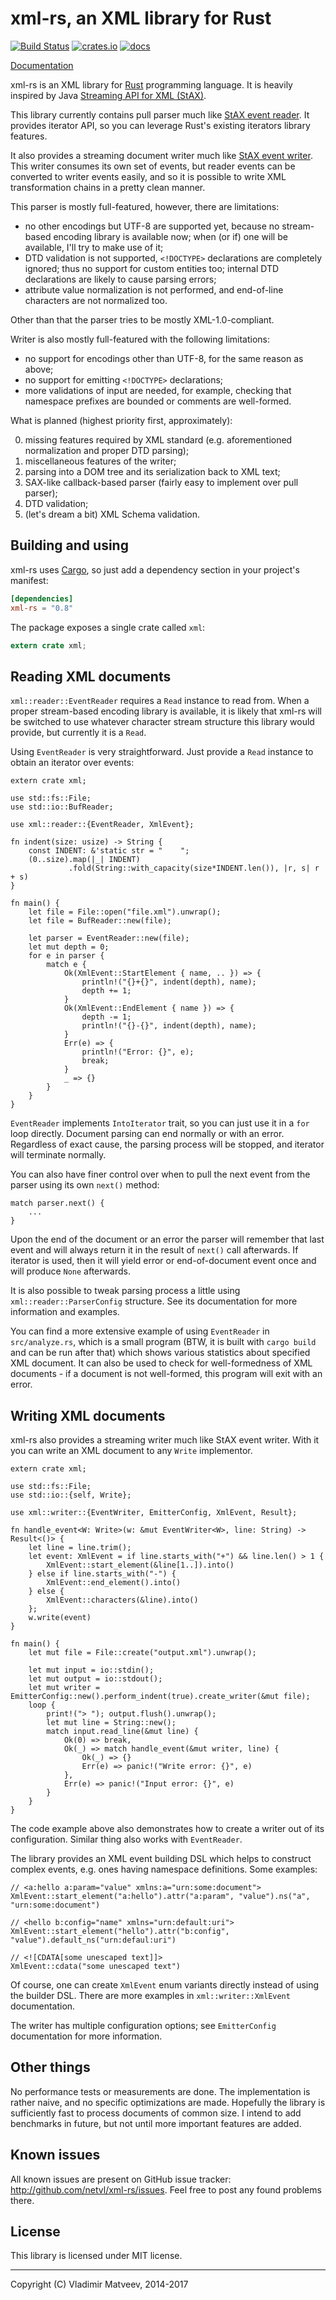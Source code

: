 xml-rs, an XML library for Rust
===============================

[![Build Status][build-status-img]](https://travis-ci.org/netvl/xml-rs)
[![crates.io][crates-io-img]](https://crates.io/crates/xml-rs)
[![docs][docs-img]](https://netvl.github.io/xml-rs/)

[Documentation](https://netvl.github.io/xml-rs/)

  [build-status-img]: https://img.shields.io/travis/netvl/xml-rs.svg?style=flat-square
  [crates-io-img]: https://img.shields.io/crates/v/xml-rs.svg?style=flat-square
  [docs-img]: https://img.shields.io/badge/docs-rust_beta-6495ed.svg?style=flat-square

xml-rs is an XML library for [Rust](http://www.rust-lang.org/) programming language.
It is heavily inspired by Java [Streaming API for XML (StAX)][stax].

  [stax]: https://en.wikipedia.org/wiki/StAX

This library currently contains pull parser much like [StAX event reader][stax-reader].
It provides iterator API, so you can leverage Rust's existing iterators library features.

  [stax-reader]: http://docs.oracle.com/javase/8/docs/api/javax/xml/stream/XMLEventReader.html

It also provides a streaming document writer much like [StAX event writer][stax-writer].
This writer consumes its own set of events, but reader events can be converted to
writer events easily, and so it is possible to write XML transformation chains in a pretty
clean manner.

  [stax-writer]: http://docs.oracle.com/javase/8/docs/api/javax/xml/stream/XMLEventWriter.html

This parser is mostly full-featured, however, there are limitations:
* no other encodings but UTF-8 are supported yet, because no stream-based encoding library
  is available now; when (or if) one will be available, I'll try to make use of it;
* DTD validation is not supported, `<!DOCTYPE>` declarations are completely ignored; thus no
  support for custom entities too; internal DTD declarations are likely to cause parsing errors;
* attribute value normalization is not performed, and end-of-line characters are not normalized too.

Other than that the parser tries to be mostly XML-1.0-compliant.

Writer is also mostly full-featured with the following limitations:
* no support for encodings other than UTF-8, for the same reason as above;
* no support for emitting `<!DOCTYPE>` declarations;
* more validations of input are needed, for example, checking that namespace prefixes are bounded
  or comments are well-formed.

What is planned (highest priority first, approximately):

0. missing features required by XML standard (e.g. aforementioned normalization and
   proper DTD parsing);
1. miscellaneous features of the writer;
2. parsing into a DOM tree and its serialization back to XML text;
3. SAX-like callback-based parser (fairly easy to implement over pull parser);
4. DTD validation;
5. (let's dream a bit) XML Schema validation.

Building and using
------------------

xml-rs uses [Cargo](http://crates.io), so just add a dependency section in your project's manifest:

```toml
[dependencies]
xml-rs = "0.8"
```

The package exposes a single crate called `xml`:

```rust
extern crate xml;
```

Reading XML documents
---------------------

`xml::reader::EventReader` requires a `Read` instance to read from. When a proper stream-based encoding
library is available, it is likely that xml-rs will be switched to use whatever character stream structure
this library would provide, but currently it is a `Read`.

Using `EventReader` is very straightforward. Just provide a `Read` instance to obtain an iterator
over events:

```rust,no_run
extern crate xml;

use std::fs::File;
use std::io::BufReader;

use xml::reader::{EventReader, XmlEvent};

fn indent(size: usize) -> String {
    const INDENT: &'static str = "    ";
    (0..size).map(|_| INDENT)
             .fold(String::with_capacity(size*INDENT.len()), |r, s| r + s)
}

fn main() {
    let file = File::open("file.xml").unwrap();
    let file = BufReader::new(file);

    let parser = EventReader::new(file);
    let mut depth = 0;
    for e in parser {
        match e {
            Ok(XmlEvent::StartElement { name, .. }) => {
                println!("{}+{}", indent(depth), name);
                depth += 1;
            }
            Ok(XmlEvent::EndElement { name }) => {
                depth -= 1;
                println!("{}-{}", indent(depth), name);
            }
            Err(e) => {
                println!("Error: {}", e);
                break;
            }
            _ => {}
        }
    }
}
```

`EventReader` implements `IntoIterator` trait, so you can just use it in a `for` loop directly.
Document parsing can end normally or with an error. Regardless of exact cause, the parsing
process will be stopped, and iterator will terminate normally.

You can also have finer control over when to pull the next event from the parser using its own
`next()` method:

```rust,ignore
match parser.next() {
    ...
}
```

Upon the end of the document or an error the parser will remember that last event and will always
return it in the result of `next()` call afterwards. If iterator is used, then it will yield
error or end-of-document event once and will produce `None` afterwards.

It is also possible to tweak parsing process a little using `xml::reader::ParserConfig` structure.
See its documentation for more information and examples.

You can find a more extensive example of using `EventReader` in `src/analyze.rs`, which is a
small program (BTW, it is built with `cargo build` and can be run after that) which shows various
statistics about specified XML document. It can also be used to check for well-formedness of
XML documents - if a document is not well-formed, this program will exit with an error.

Writing XML documents
---------------------

xml-rs also provides a streaming writer much like StAX event writer. With it you can write an
XML document to any `Write` implementor.

```rust,no_run
extern crate xml;

use std::fs::File;
use std::io::{self, Write};

use xml::writer::{EventWriter, EmitterConfig, XmlEvent, Result};

fn handle_event<W: Write>(w: &mut EventWriter<W>, line: String) -> Result<()> {
    let line = line.trim();
    let event: XmlEvent = if line.starts_with("+") && line.len() > 1 {
        XmlEvent::start_element(&line[1..]).into()
    } else if line.starts_with("-") {
        XmlEvent::end_element().into()
    } else {
        XmlEvent::characters(&line).into()
    };
    w.write(event)
}

fn main() {
    let mut file = File::create("output.xml").unwrap();

    let mut input = io::stdin();
    let mut output = io::stdout();
    let mut writer = EmitterConfig::new().perform_indent(true).create_writer(&mut file);
    loop {
        print!("> "); output.flush().unwrap();
        let mut line = String::new();
        match input.read_line(&mut line) {
            Ok(0) => break,
            Ok(_) => match handle_event(&mut writer, line) {
                Ok(_) => {}
                Err(e) => panic!("Write error: {}", e)
            },
            Err(e) => panic!("Input error: {}", e)
        }
    }
}
```

The code example above also demonstrates how to create a writer out of its configuration.
Similar thing also works with `EventReader`.

The library provides an XML event building DSL which helps to construct complex events,
e.g. ones having namespace definitions. Some examples:

```rust,ignore
// <a:hello a:param="value" xmlns:a="urn:some:document">
XmlEvent::start_element("a:hello").attr("a:param", "value").ns("a", "urn:some:document")

// <hello b:config="name" xmlns="urn:default:uri">
XmlEvent::start_element("hello").attr("b:config", "value").default_ns("urn:defaul:uri")

// <![CDATA[some unescaped text]]>
XmlEvent::cdata("some unescaped text")
```

Of course, one can create `XmlEvent` enum variants directly instead of using the builder DSL.
There are more examples in `xml::writer::XmlEvent` documentation.

The writer has multiple configuration options; see `EmitterConfig` documentation for more
information.

Other things
------------

No performance tests or measurements are done. The implementation is rather naive, and no specific
optimizations are made. Hopefully the library is sufficiently fast to process documents of common size.
I intend to add benchmarks in future, but not until more important features are added.

Known issues
------------

All known issues are present on GitHub issue tracker: <http://github.com/netvl/xml-rs/issues>.
Feel free to post any found problems there.

License
-------

This library is licensed under MIT license.

---
Copyright (C) Vladimir Matveev, 2014-2017
